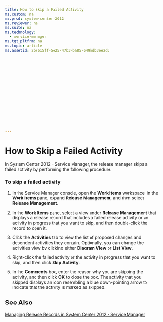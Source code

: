 ```yaml
---
title: How to Skip a Failed Activity
ms.custom: na
ms.prod: system-center-2012
ms.reviewer: na
ms.suite: na
ms.technology: 
  - service-manager
ms.tgt_pltfrm: na
ms.topic: article
ms.assetid: 2b7615ff-5e25-47b3-ba85-649bdb3ee2d3


















---
```

# How to Skip a Failed Activity
In System Center 2012 - Service Manager, the release manager skips a failed activity by performing the following procedure.  
  
### To skip a failed activity  
  
1.  In the Service Manager console, open the **Work Items** workspace, in the **Work Items** pane, expand **Release Management**, and then select **Release Management**.  
  
2.  In the **Work Items** pane, select a view under **Release Management** that displays a release record that includes a failed release activity or an activity in progress that you want to skip, and then double\-click the record to open it.  
  
3.  Click the **Activities** tab to view the list of proposed changes and dependent activities they contain. Optionally, you can change the activities view by clicking either **Diagram View** or **List View**.  
  
4.  Right\-click the failed activity or the activity in progress that you want to skip, and then click **Skip Activity**.  
  
5.  In the **Comments** box, enter the reason why you are skipping the activity, and then click **OK** to close the box. The activity that you skipped displays an icon resembling a blue down\-pointing arrow to indicate that the activity is marked as skipped.  
  
## See Also  
 [Managing Release Records in System Center 2012 \- Service Manager](../../../sm/manage/operate/Managing-Release-Records-in-System-Center-2012---Service-Manager.md)
